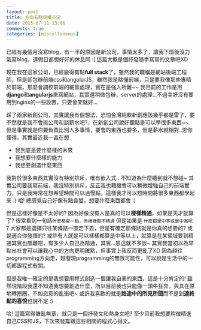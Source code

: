 ```yaml
---
layout: post
title: 方向有點捉摸不定
date: 2015-07-11 13:06
comments: true
categories: [miscellaneous] 
---
```

已經有幾個月沒寫blog，有一半的原因是新公司，事情太多了，讓我下班後沒力氣寫blog，連假日都想好好的休息阿 :(  這篇大概是個抒發隨手寫寫的文章吧XD

現在我在這家公司，已經變得有點**full stack**了，雖然我的職稱是網站後端工程師，但是卻包辦前端css和angularJS，雖然我是略懂前端，只是要我像那些專精於前端，那麼會調校前端的細節處理，實在是強人所難~~  我目前的工作是用**django**和**angularjs**來寫網站，其實還稍微包辦，server的處理...不過幸好沒有要用到nginx的一些設置，只要會架就好...

踩了兩家新創公司，其實讓我有個想法，恐怕台灣純軟新創應該幾乎都是雷了，要不然就是我不會挑公司和談薪水吧?，在新創公司說好聽點是可以學很多東西~~ 但是事實就是你要負責比別人多事情，要會的東西也要多，但是薪水就相對..恩你懂得。其實最近我一直在想

 - 我到底是要什麼樣的未來
 - 我想要什麼樣的能力
 - 我想要創造什麼東西
 
我對於很多東西其實沒有特別排斥，唯有嵌入式...不知道為什麼聽到就不想碰~ 其實公司要我寫前端，我沒特別排斥，反正我也藉機會可以稍微增強自己的前端實力，只是我時常在想希望時間可以過慢點，這樣我才可以短時間將很多東西都學起來 :)  哈! 總感覺自己好像有點貪婪，想要什麼東西都會 :)

但是這樣好像是不太好的? 因為好像沒有人是真的可以**樣樣精通**，如果是天才就算了? 很常看到一句話`什麼都會一點，但樣樣都不精通` 但是如果是 `什麼都是中等或是中高呢` ? 大家都是選擇只往某條路一直走下去，但是有確定那條路就是你真的想要的? 或是適合你發揮的? 或許有人就是可以樣樣都算是中等以上，就算是在某領域要到精通其實也頗難吧，有多少人自己為精通，其實...恩這就不多談~ 其實我當初以為早點出社會可以讓我心中的方向更明確點，但事實上我反而更亂了XD 因為越往programming方向走，越發現programming的無限可能性，可以說是生活中的一切都跟程式有關。

但是我唯一確定的是我想要用程式創造一個讓我自豪的東西，這是十分肯定的! 雖然現階段我還不知道我想要創造什麼，所以目前我也只能像一頭牛狂奔，與其在原地轉圈圈，不如恣意的亂衝吧~ 或許我喜歡的就是**路途中的所見所聞**而不是到**達終點的喜悅**也說不定 :)

哈! 這篇寫得雜亂無章，就只是一個抒發文和熱身文吧? 至少目前我想要稍微精進自己CSS和JS，下次來發篇跟這些相關的程式心得文。

